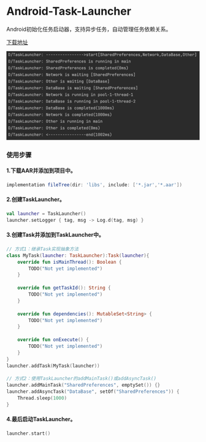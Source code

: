 # Android-Task-Launcher
Android初始化任务启动器，支持异步任务，自动管理任务依赖关系。

[下载地址](https://github.com/zrh1994/Android-Task-Launcher/releases/download/v1.0.0/task-launcher-v1.0.aar)

![任务执行日志](assets/launch-log.png)

### 使用步骤
#### 1.下载AAR并添加到项目中。
```groovy
implementation fileTree(dir: 'libs', include: ['*.jar','*.aar'])
```

#### 2.创建TaskLauncher。
```kotlin
val launcher = TaskLauncher()
launcher.setLogger { tag, msg -> Log.d(tag, msg) }
```

#### 3.创建Task并添加到TaskLauncher中。
```kotlin
// 方式1：继承Task实现抽象方法
class MyTask(launcher: TaskLauncher):Task(launcher){
    override fun isMainThread(): Boolean {
        TODO("Not yet implemented")
    }

    override fun getTaskId(): String {
        TODO("Not yet implemented")
    }

    override fun dependencies(): MutableSet<String> {
        TODO("Not yet implemented")
    }

    override fun onExecute() {
        TODO("Not yet implemented")
    }
}
launcher.addTask(MyTask(launcher))

// 方式2：使用TaskLauncher的addMainTask()或addAsyncTask()
launcher.addMainTask("SharedPreferences", emptySet()) {}
launcher.addAsyncTask("DataBase", setOf("SharedPreferences")) {
    Thread.sleep(1000)
}
```

#### 4.最后启动TaskLauncher。
```kotlin
launcher.start()
```